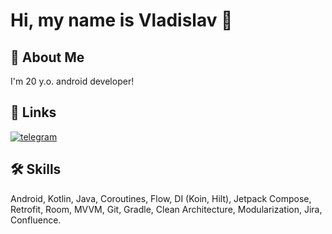# Hi, my name is Vladislav 👋

## 🚀 About Me
I'm 20 y.o. android developer!

## 🔗 Links
[![telegram](https://img.shields.io/badge/telegram-1DA1F2?style=for-the-badge&logo=telegram&logoColor=white)](https://t.me/l_d_off)

## 🛠 Skills
Android, Kotlin, Java, Coroutines, Flow, DI (Koin, Hilt), Jetpack Compose, Retrofit, Room, MVVM, Git, Gradle, Clean Architecture, Modularization, Jira, Confluence.
